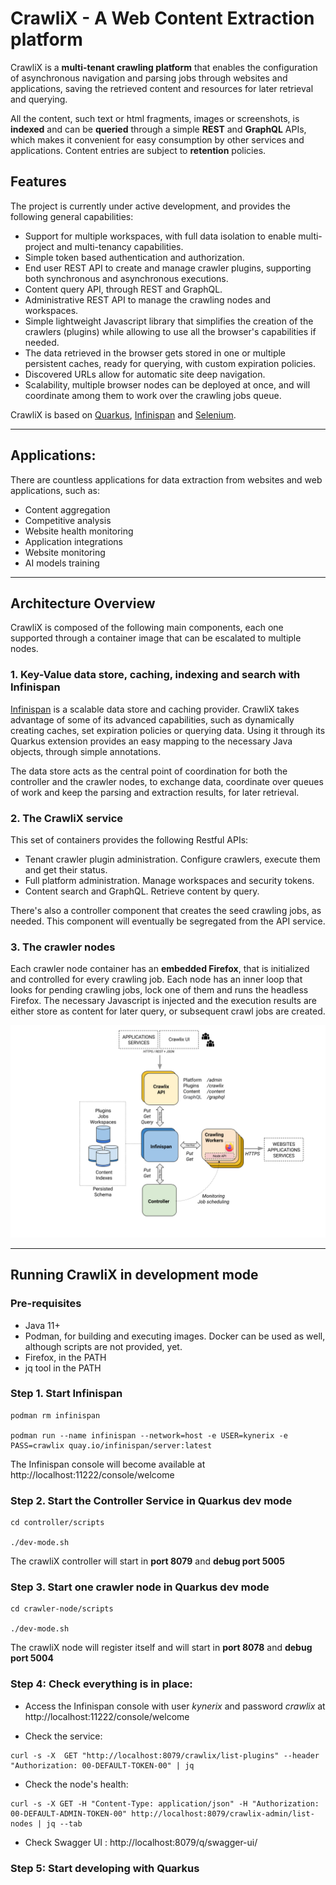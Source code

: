 # CrawliX - A Web Content Extraction platform

CrawliX is a **multi-tenant crawling platform** that enables the configuration of asynchronous navigation and parsing jobs 
through websites and applications, saving the retrieved content and resources for later retrieval and querying. 

All the content, such text or html fragments, images or screenshots, is **indexed** and can be **queried** through 
a simple **REST** and **GraphQL** APIs, which makes it convenient for easy consumption by other services and applications. 
Content entries are subject to **retention** policies.

## Features
The project is currently under active development, and provides the following general capabilities:

* Support for multiple workspaces, with full data isolation to enable multi-project and multi-tenancy capabilities.
* Simple token based authentication and authorization. 
* End user REST API to create and manage crawler plugins, supporting both synchronous and asynchronous executions.
* Content query API, through REST and GraphQL.
* Administrative REST API to manage the crawling nodes and workspaces.
* Simple lightweight Javascript library that simplifies the creation of the crawlers (plugins) while allowing to use all the browser's capabilities if needed.
* The data retrieved in the browser gets stored in one or multiple persistent caches, ready for querying, with custom expiration policies.
* Discovered URLs allow for automatic site deep navigation.
* Scalability, multiple browser nodes can be deployed at once, and will coordinate among them to work over the crawling jobs queue.

CrawliX is based on [Quarkus](https://quarkus.io/), [Infinispan](https://infinispan.org) and [Selenium](https://www.selenium.dev/documentation/).

-----

## Applications:

There are countless applications for data extraction from websites and web applications, such as:
* Content aggregation
* Competitive analysis
* Website health monitoring
* Application integrations
* Website monitoring
* AI models training

-----

## Architecture Overview

CrawliX is composed of the following main components, each one supported through a container image that can be escalated to multiple nodes. 

### 1. Key-Value data store, caching, indexing and search with Infinispan ###
[Infinispan](https://infinispan.org) is a scalable data store and caching provider. CrawliX takes advantage of some of its advanced capabilities, 
such as dynamically creating caches, set expiration policies or querying data. 
Using it through its Quarkus extension provides an easy mapping to the necessary Java objects, through simple annotations.
  
The data store acts as the central point of coordination for both the controller and the crawler nodes, to exchange data, 
coordinate over queues of work and keep the parsing and extraction results, for later retrieval.

### 2. The CrawliX service ###
This set of containers provides the following Restful APIs:

- Tenant crawler plugin administration. Configure crawlers, execute them and get their status.
- Full platform administration. Manage workspaces and security tokens.
- Content search and GraphQL. Retrieve content by query.

There's also a controller component that creates the seed crawling jobs, as needed. This component will eventually be 
segregated from the API service.

### 3. The crawler nodes ###
Each crawler node container has an **embedded Firefox**, that is initialized and controlled for every crawling job. Each node
has an inner loop that looks for pending crawling jobs, lock one of them and runs the headless Firefox. The necessary 
Javascript is injected and the execution results are either store as content for later query, or subsequent crawl jobs are created.

![CrawliX architecture overview](docs/images/arch-overview.png)

-----

## Running CrawliX in development mode

### Pre-requisites

- Java 11+
- Podman, for building and executing images. Docker can be used as well, although scripts are not provided, yet.
- Firefox, in the PATH
- jq tool in the PATH

### **Step 1**. Start Infinispan
```
podman rm infinispan

podman run --name infinispan --network=host -e USER=kynerix -e PASS=crawlix quay.io/infinispan/server:latest
```
The Infinispan console will become available at http://localhost:11222/console/welcome

### **Step 2**. Start the Controller Service in Quarkus dev mode
```
cd controller/scripts

./dev-mode.sh 
```

The crawliX controller will start in **port 8079** and **debug port 5005**


### **Step 3**. Start one crawler node in Quarkus dev mode
```
cd crawler-node/scripts

./dev-mode.sh 
```

The crawliX node will register itself and will start in **port 8078** and **debug port 5004**

### **Step 4**: Check everything is in place:

- Access the Infinispan console with user *kynerix* and password *crawlix* at http://localhost:11222/console/welcome


- Check the service:
```
curl -s -X  GET "http://localhost:8079/crawlix/list-plugins" --header "Authorization: 00-DEFAULT-TOKEN-00" | jq
```

- Check the node's health:

```
curl -s -X GET -H "Content-Type: application/json" -H "Authorization: 00-DEFAULT-ADMIN-TOKEN-00" http://localhost:8079/crawlix-admin/list-nodes | jq --tab
```

- Check Swagger UI : http://localhost:8079/q/swagger-ui/

### **Step 5**: Start developing with Quarkus

